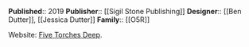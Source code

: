 **Published**:: 2019
**Publisher**:: [[Sigil Stone Publishing]]
**Designer**:: [[Ben Dutter]], [[Jessica Dutter]]
**Family**:: [[O5R]]


Website: [Five Torches Deep](https://www.fivetorchesdeep.com/).

